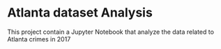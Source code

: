 # Atlanta dataset Analysis

This project contain a Jupyter Notebook that analyze the data related to Atlanta crimes in 2017

